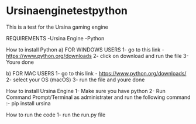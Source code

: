 # Ursinaenginetestpython
This is a test for the Ursina gaming engine

REQUIREMENTS
-Ursina Engine
-Python

How to install Python 
a) FOR WINDOWS USERS
1- go to this link - https://www.python.org/downloads
2- click on download and run the file
3- Youre done

b) FOR MAC USERS
1- go to this link - https://www.python.org/downloads/
2- select your OS (macOS)
3- run the file and youre done

How to install Ursina Engine
1- Make sure you have python
2- Run Command Prompt/Terminal as administrater and run the following command :-  pip install ursina

How to run the code 
1- run the run.py file
